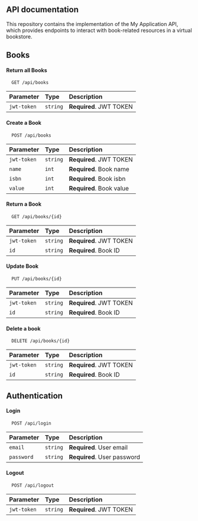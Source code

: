 ## API documentation

This repository contains the implementation of the My Application API, which provides endpoints to interact with book-related resources in a virtual bookstore.

## Books

#### Return all Books

```http
  GET /api/books
```

| Parameter   | Type     | Description                           |
| :---------- | :--------- | :---------------------------------- |
| `jwt-token` | `string` | **Required**. JWT TOKEN |

#### Create a Book

```http
  POST /api/books
```

| Parameter   | Type       | Description                           |
| :---------- | :--------- | :---------------------------------- |
| `jwt-token` | `string` | **Required**. JWT TOKEN |
| `name` | `int` | **Required**. Book name |
| `isbn` | `int` | **Required**. Book isbn |
| `value` | `int` | **Required**. Book value |

#### Return a Book

```http
  GET /api/books/{id}
```

| Parameter   | Type       | Description                                   |
| :---------- | :--------- | :------------------------------------------ |
| `jwt-token` | `string` | **Required**. JWT TOKEN |
| `id`      | `string` | **Required**. Book ID |

#### Update Book

```http
  PUT /api/books/{id}
```

| Parameter   | Type       | Description                                   |
| :---------- | :--------- | :------------------------------------------ |
| `jwt-token` | `string` | **Required**. JWT TOKEN |
| `id`      | `string` | **Required**. Book ID |

#### Delete a book

```http
  DELETE /api/books/{id}
```

| Parameter   | Type       | Description                                   |
| :---------- | :--------- | :------------------------------------------ |
| `jwt-token` | `string` | **Required**. JWT TOKEN |
| `id`      | `string` | **Required**. Book ID |


## Authentication

#### Login

```http
  POST /api/login
```

| Parameter   | Type       | Description                                   |
| :---------- | :--------- | :------------------------------------------ |
| `email`      | `string` | **Required**. User email |
| `password`      | `string` | **Required**. User password |

#### Logout

```http
  POST /api/logout
```

| Parameter   | Type       | Description                                   |
| :---------- | :--------- | :------------------------------------------ |
| `jwt-token` | `string` | **Required**. JWT TOKEN |
